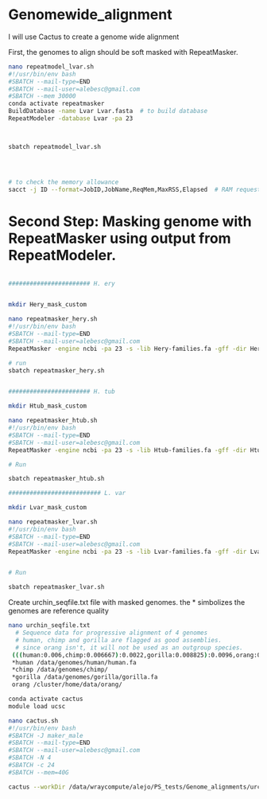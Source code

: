# Genomewide_alignment
I will use Cactus to create a genome wide alignment


First, the genomes to align should be soft masked with RepeatMasker.


```bash
nano repeatmodel_lvar.sh
#!/usr/bin/env bash
#SBATCH --mail-type=END
#SBATCH --mail-user=alebesc@gmail.com
#SBATCH --mem 30000
conda activate repeatmasker
BuildDatabase -name Lvar Lvar.fasta  # to build database
RepeatModeler -database Lvar -pa 23



sbatch repeatmodel_lvar.sh




# to check the memory allowance 
sacct -j ID --format=JobID,JobName,ReqMem,MaxRSS,Elapsed  # RAM requested/used!!


```

# Second Step: Masking genome with RepeatMasker using output from RepeatModeler.

```bash

####################### H. ery


mkdir Hery_mask_custom

nano repeatmasker_hery.sh
#!/usr/bin/env bash
#SBATCH --mail-type=END
#SBATCH --mail-user=alebesc@gmail.com
RepeatMasker -engine ncbi -pa 23 -s -lib Hery-families.fa -gff -dir Hery_mask_custom -xsmall Hery.fasta

# run
sbatch repeatmasker_hery.sh


####################### H. tub

mkdir Htub_mask_custom

nano repeatmasker_htub.sh
#!/usr/bin/env bash
#SBATCH --mail-type=END
#SBATCH --mail-user=alebesc@gmail.com
RepeatMasker -engine ncbi -pa 23 -s -lib Htub-families.fa -gff -dir Htub_mask_custom -xsmall Htub.fasta

# Run

sbatch repeatmasker_htub.sh

########################## L. var

mkdir Lvar_mask_custom

nano repeatmasker_lvar.sh
#!/usr/bin/env bash
#SBATCH --mail-type=END
#SBATCH --mail-user=alebesc@gmail.com
RepeatMasker -engine ncbi -pa 23 -s -lib Lvar-families.fa -gff -dir Lvar_mask_custom -xsmall Lvar.fasta


# Run

sbatch repeatmasker_lvar.sh


```

Create urchin_seqfile.txt file with masked genomes.
the \* simbolizes the genomes are reference quality

```bash
nano urchin_seqfile.txt
  # Sequence data for progressive alignment of 4 genomes
  # human, chimp and gorilla are flagged as good assemblies.
  # since orang isn't, it will not be used as an outgroup species.
 (((human:0.006,chimp:0.006667):0.0022,gorilla:0.008825):0.0096,orang:0.01831);
 *human /data/genomes/human/human.fa
 *chimp /data/genomes/chimp/
 *gorilla /data/genomes/gorilla/gorilla.fa
 orang /cluster/home/data/orang/


```




```bash
conda activate cactus
module load ucsc

nano cactus.sh
#!/usr/bin/env bash
#SBATCH -J maker_male
#SBATCH --mail-type=END
#SBATCH --mail-user=alebesc@gmail.com
#SBATCH -N 4
#SBATCH -c 24
#SBATCH --mem=40G

cactus --workDir /data/wraycompute/alejo/PS_tests/Genome_alignments/urchins/urchin2wkdir --maxCores 96 --maxMemory 150G jobStore_urchin2 urchin_seqfile.txt urchins2.hal --binariesMode local


```




